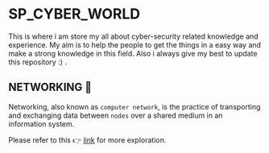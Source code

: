 # SP_CYBER_WORLD
This is where i am store my all about cyber-security related knowledge and experience. My aim is to help the people to get the things in a easy way and make a strong knowledge in this field. Also i always give my best to update this repository :) . 

## NETWORKING :open_book:
Networking, also known as `computer network`, is the practice of transporting and exchanging data between `nodes` over a shared medium in an information system.

Please refer to this :point_right: [link](https://github.com/sumansupanda/SP_CYBER_WORLD/blob/main/CYBER-SECURITY/Networking.md "click for further exploration") for more exploration.
